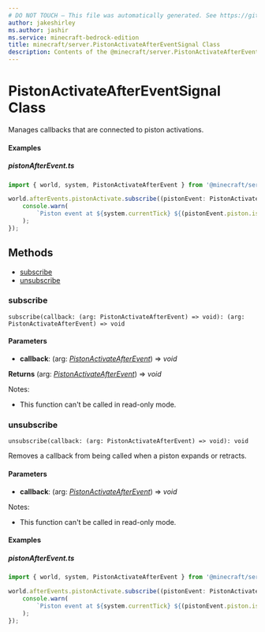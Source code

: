 ```yaml
---
# DO NOT TOUCH — This file was automatically generated. See https://github.com/mojang/minecraftapidocsgenerator to modify descriptions, examples, etc.
author: jakeshirley
ms.author: jashir
ms.service: minecraft-bedrock-edition
title: minecraft/server.PistonActivateAfterEventSignal Class
description: Contents of the @minecraft/server.PistonActivateAfterEventSignal class.
---
```

# PistonActivateAfterEventSignal Class

Manages callbacks that are connected to piston activations.

#### Examples
##### ***pistonAfterEvent.ts***
```typescript
import { world, system, PistonActivateAfterEvent } from '@minecraft/server';

world.afterEvents.pistonActivate.subscribe((pistonEvent: PistonActivateAfterEvent) => {
    console.warn(
        `Piston event at ${system.currentTick} ${(pistonEvent.piston.isMoving ? ' Moving' : 'Not moving')} with state: ${pistonEvent.piston.state}`,
    );
});
```

## Methods
- [subscribe](#subscribe)
- [unsubscribe](#unsubscribe)

### **subscribe**
`
subscribe(callback: (arg: PistonActivateAfterEvent) => void): (arg: PistonActivateAfterEvent) => void
`

#### **Parameters**
- **callback**: (arg: [*PistonActivateAfterEvent*](PistonActivateAfterEvent.md)) => *void*

**Returns** (arg: [*PistonActivateAfterEvent*](PistonActivateAfterEvent.md)) => *void*
  
Notes:
- This function can't be called in read-only mode.

### **unsubscribe**
`
unsubscribe(callback: (arg: PistonActivateAfterEvent) => void): void
`

Removes a callback from being called when a piston expands or retracts.

#### **Parameters**
- **callback**: (arg: [*PistonActivateAfterEvent*](PistonActivateAfterEvent.md)) => *void*
  
Notes:
- This function can't be called in read-only mode.

#### Examples
##### ***pistonAfterEvent.ts***
```typescript
import { world, system, PistonActivateAfterEvent } from '@minecraft/server';

world.afterEvents.pistonActivate.subscribe((pistonEvent: PistonActivateAfterEvent) => {
    console.warn(
        `Piston event at ${system.currentTick} ${(pistonEvent.piston.isMoving ? ' Moving' : 'Not moving')} with state: ${pistonEvent.piston.state}`,
    );
});
```
